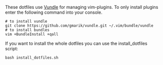 These dotfiles use [Vundle](https://github.com/gmarik/vundle) for managing
vim-plugins. To only install plugins enter the following command into your console.

```shell
# to install vundle
git clone https://github.com/gmarik/vundle.git ~/.vim/bundle/vundle
# to install bundles
vim +BundleInstall +qall
```

If you want to install the whole dotfiles you can use the install_dotfiles
script:

```shell
bash install_dotfiles.sh
```
